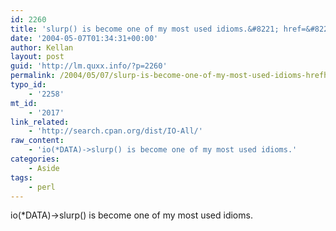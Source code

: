 ```yaml
---
id: 2260
title: 'slurp() is become one of my most used idioms.&#8221; href=&#8221;http://search.cpan.org/dist/IO-All/&#8221;>IO::All &#8211; strangely addictive.'
date: '2004-05-07T01:34:31+00:00'
author: Kellan
layout: post
guid: 'http://lm.quxx.info/?p=2260'
permalink: /2004/05/07/slurp-is-become-one-of-my-most-used-idioms-hrefhttpsearchcpanorgdistio-allioall-strangely-addictive/
typo_id:
    - '2258'
mt_id:
    - '2017'
link_related:
    - 'http://search.cpan.org/dist/IO-All/'
raw_content:
    - 'io(*DATA)->slurp() is become one of my most used idioms.'
categories:
    - Aside
tags:
    - perl
---
```


io(\*DATA)-&gt;slurp() is become one of my most used idioms.